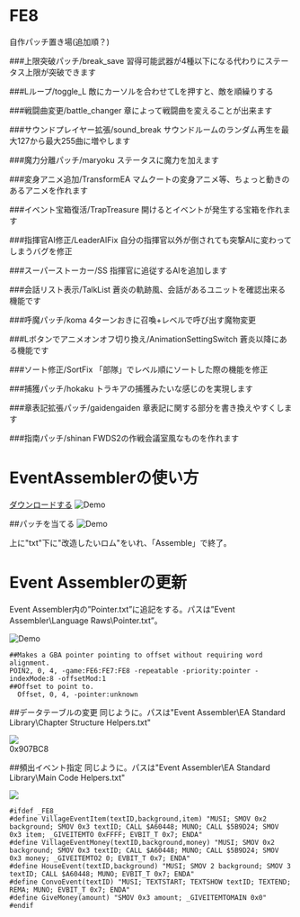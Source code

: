 # FE8
自作パッチ置き場(追加順？)

###上限突破パッチ/break_save
習得可能武器が4種以下になる代わりにステータス上限が突破できます

###Lループ/toggle_L
敵にカーソルを合わせてLを押すと、敵を順繰りする

###戦闘曲変更/battle_changer
章によって戦闘曲を変えることが出来ます

###サウンドプレイヤー拡張/sound_break
サウンドルームのランダム再生を最大127から最大255曲に増やします

###魔力分離パッチ/maryoku
ステータスに魔力を加えます

###変身アニメ追加/TransformEA
マムクートの変身アニメ等、ちょっと動きのあるアニメを作れます

###イベント宝箱復活/TrapTreasure
開けるとイベントが発生する宝箱を作れます

###指揮官AI修正/LeaderAIFix
自分の指揮官以外が倒されても突撃AIに変わってしまうバグを修正

###スーパーストーカー/SS
指揮官に追従するAIを追加します

###会話リスト表示/TalkList
蒼炎の軌跡風、会話があるユニットを確認出来る機能です

###呼魔パッチ/koma
4ターンおきに召喚+レベルで呼び出す魔物変更

###Lボタンでアニメオンオフ切り換え/AnimationSettingSwitch
蒼炎以降にある機能です

###ソート修正/SortFix
「部隊」でレベル順にソートした際の機能を修正

###捕獲パッチ/hokaku
トラキアの捕獲みたいな感じのを実現します

###章表記拡張パッチ/gaidengaiden
章表記に関する部分を書き換えやすくします

###指南パッチ/shinan
FWDS2の作戦会議室風なものを作れます


# EventAssemblerの使い方
[ダウンロードする](http://feuniverse.us/t/event-assembler/1749)
![Demo](http://i.imgur.com/mqOX0fz.png)

##パッチを当てる
![Demo](http://i.imgur.com/DSwzAjZ.png)

上に"txt"下に"改造したいロム"をいれ、「Assemble」で終了。

# Event Assemblerの更新
Event Assembler内の”Pointer.txt”に追記をする。パスは”Event Assembler\Language Raws\Pointer.txt”。

![Demo](http://i.imgur.com/dvMrOHk.png)

    ##Makes a GBA pointer pointing to offset without requiring word alignment.
    POIN2, 0, 4, -game:FE6:FE7:FE8 -repeatable -priority:pointer -indexMode:8 -offsetMod:1
    ##Offset to point to.
      Offset, 0, 4, -pointer:unknown

##データテーブルの変更
同じように。パスは"Event Assembler\EA Standard Library\Chapter Structure Helpers.txt"

![](http://i.imgur.com/xtaI1w6.png)  
    0x907BC8  

##頻出イベント指定
同じように。パスは"Event Assembler\EA Standard Library\Main Code Helpers.txt"

![](http://i.imgur.com/a1whGSX.png)  

```
#ifdef _FE8_
#define VillageEventItem(textID,background,item) "MUSI; SMOV 0x2 background; SMOV 0x3 textID; CALL $A60448; MUNO; CALL $5B9D24; SMOV 0x3 item; _GIVEITEMTO 0xFFFF; EVBIT_T 0x7; ENDA"
#define VillageEventMoney(textID,background,money) "MUSI; SMOV 0x2 background; SMOV 0x3 textID; CALL $A60448; MUNO; CALL $5B9D24; SMOV 0x3 money; _GIVEITEMTO2 0; EVBIT_T 0x7; ENDA"
#define HouseEvent(textID,background) "MUSI; SMOV 2 background; SMOV 3 textID; CALL $A60448; MUNO; EVBIT_T 0x7; ENDA"
#define ConvoEvent(textID) "MUSI; TEXTSTART; TEXTSHOW textID; TEXTEND; REMA; MUNO; EVBIT_T 0x7; ENDA"
#define GiveMoney(amount) "SMOV 0x3 amount; _GIVEITEMTOMAIN 0x0"
#endif
```